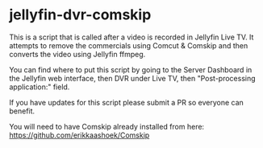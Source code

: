 # jellyfin-dvr-comskip

This is a script that is called after a video is recorded in Jellyfin Live TV. It attempts to remove the commercials using Comcut & Comskip and then converts the video using Jellyfin ffmpeg.

You can find where to put this script by going to the Server Dashboard in the Jellyfin web interface, then DVR under Live TV, then "Post-processing application:" field.

If you have updates for this script please submit a PR so everyone can benefit.

You will need to have Comskip already installed from here:
https://github.com/erikkaashoek/Comskip
